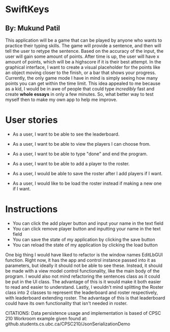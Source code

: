 # SwiftKeys
## By: Mukund Patil

This application will be a game that can be played by anyone who wants to practice 
their typing skills. The game will provide a sentence, and then will tell the user to retype
 the sentence. Based on the accuracy of the input, the user will gain some amount of points. After time is up, 
the user will have x amount of points, which will be a highscore if it is their best attempt. 
In the graphical interface, I want to create a visual placeholder for the points 
like an object moving closer to the finish, or a bar that shows your progress. 
Currently, the only game mode I have in mind is simply seeing how many points you can get
within the time limit. This idea appealed to me because as a kid, I would be in awe of people that 
could type *incredibly* fast and create **whole essays** in only a few minutes.
So, what better way to test myself then to make my own app to help me improve.


# User stories
- As a user, I want to be able to see the leaderboard.
- As a user, I want to be able to view the players I can choose from.
- As a user, I want to be able to type "done" and end the program.
- As a user, I want to be able to add a player to the roster.

- As a user, I would be able to save the roster after I add players if I want.
- As a user, I would like to be load the roster instead if making a new one if I want.

# Instructions 
- You can click the add player button and input your name in the text field
- You can click remove player button and inputting your name in the text field
- You can save the state of my application by clicking the save button
- You can reload the state of my application by clicking the load button


One big thing I would have liked to refactor is the window names EditLbGUI function. Right now, it
has the app and control instance passed into it as parameters, but ideally it should not be able to see these.
Instead, it should be made with a view model control functionality, like the main body of the program. I would
also not mind refactoring the sentences class as it could be put in the UI class. The advantage of this is it would 
make it both easier to read and easier to understand. Lastly, I wouldn't mind splitting
the Roster class into 2 classes to represent the leaderboard and roster respectively, with leaderboard extending roster. 
The advantage of this is that leaderboard could have its own functionality that isn't needed in roster.


CITATIONS: Data persistence usage and implementation is based of CPSC 210 Workroom example given found at:
github.students.cs.ubc.ca/CPSC210/JsonSerializationDemo
